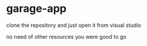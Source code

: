 # garage-app

clone the repository and just open it from visual studio

no need of other resources you were good to go
